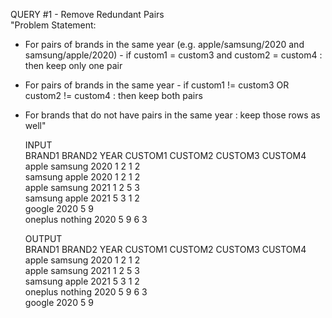 
QUERY #1 - Remove Redundant Pairs									
	"Problem Statement:
- For pairs of brands in the same year (e.g. apple/samsung/2020 and samsung/apple/2020) 
      - if custom1 = custom3 and custom2 = custom4 : then keep only one pair
- For pairs of brands in the same year 
      - if custom1 != custom3 OR custom2 != custom4 : then keep both pairs
- For brands that do not have pairs in the same year : keep those rows as well"								
									
									
									
									
									
									
	INPUT								
	BRAND1	BRAND2	YEAR	CUSTOM1	CUSTOM2	CUSTOM3	CUSTOM4		
	apple	samsung	2020	1	2	1	2		
	samsung	apple	2020	1	2	1	2		
	apple	samsung	2021	1	2	5	3		
	samsung	apple	2021	5	3	1	2		
	google		2020	5	9				
	oneplus	nothing	2020	5	9	6	3		
									
	OUTPUT								
	BRAND1	BRAND2	YEAR	CUSTOM1	CUSTOM2	CUSTOM3	CUSTOM4		
	apple	samsung	2020	1	2	1	2		
	apple	samsung	2021	1	2	5	3		
	samsung	apple	2021	5	3	1	2		
	oneplus	nothing	2020	5	9	6	3		
	google		2020	5	9				
